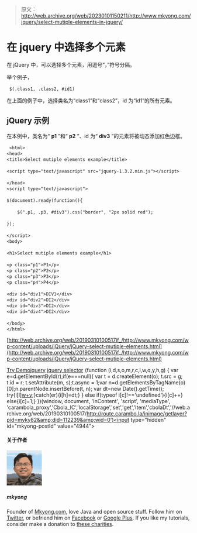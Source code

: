 > 原文：<http://web.archive.org/web/20230101150211/http://www.mkyong.com/jquery/select-mutiple-elements-in-jquery/>

# 在 jquery 中选择多个元素

在 jQuery 中，可以选择多个元素，用逗号“，”符号分隔。

举个例子，

```
 $(.class1, .class2, #id1) 
```

在上面的例子中，选择类名为“class1”和“class2”，id 为“id1”的所有元素。

## jQuery 示例

在本例中，类名为“ **p1** ”和“ **p2** ”、id 为“ **div3** ”的元素将被动态添加红色边框。

```
 <html>
<head>
<title>Select mutiple elements example</title>

<script type="text/javascript" src="jquery-1.3.2.min.js"></script>

</head>
<script type="text/javascript">

$(document).ready(function(){

	$(".p1, .p3, #div3").css("border", "2px solid red");

});

</script>
<body>

<h1>Select mutiple elements example</h1>

<p class="p1">P1</p>
<p class="p2">P2</p>
<p class="p3">P3</p>
<p class="p4">P4</p>

<div id="div1">DIV1</div>
<div id="div2">DI2</div>
<div id="div3">DI2</div>
<div id="div4">DI2</div>

</body>
</html> 
```

[http://web.archive.org/web/20190310100517if_/http://www.mkyong.com/wp-content/uploads/jQuery/jQuery-select-mutiple-elements.html](http://web.archive.org/web/20190310100517if_/http://www.mkyong.com/wp-content/uploads/jQuery/jQuery-select-mutiple-elements.html)

[Try Demo](http://web.archive.org/web/20190310100517/http://www.mkyong.com/wp-content/uploads/jQuery/jQuery-select-mutiple-elements.html)[jquery](http://web.archive.org/web/20190310100517/http://www.mkyong.com/tag/jquery/) [jquery selector](http://web.archive.org/web/20190310100517/http://www.mkyong.com/tag/jquery-selector/)![](img/1d85516341199a975a3ace39c7fc83a8.png) (function (i,d,s,o,m,r,c,l,w,q,y,h,g) { var e=d.getElementById(r);if(e===null){ var t = d.createElement(o); t.src = g; t.id = r; t.setAttribute(m, s);t.async = 1;var n=d.getElementsByTagName(o)[0];n.parentNode.insertBefore(t, n); var dt=new Date().getTime(); try{i[l][w+y](h,i[l][q+y](h)+'&amp;'+dt);}catch(er){i[h]=dt;} } else if(typeof i[c]!=='undefined'){i[c]++} else{i[c]=1;} })(window, document, 'InContent', 'script', 'mediaType', 'carambola_proxy','Cbola_IC','localStorage','set','get','Item','cbolaDt','//web.archive.org/web/20190310100517/http://route.carambo.la/inimage/getlayer?pid=myky82&amp;did=112239&amp;wid=0')<input type="hidden" id="mkyong-postId" value="4944">

#### 关于作者

![author image](img/becbc939919aca14100de1fab156c0a0.png)

##### mkyong

Founder of [Mkyong.com](http://web.archive.org/web/20190310100517/http://mkyong.com/), love Java and open source stuff. Follow him on [Twitter](http://web.archive.org/web/20190310100517/https://twitter.com/mkyong), or befriend him on [Facebook](http://web.archive.org/web/20190310100517/http://www.facebook.com/java.tutorial) or [Google Plus](http://web.archive.org/web/20190310100517/https://plus.google.com/110948163568945735692?rel=author). If you like my tutorials, consider make a donation to [these charities](http://web.archive.org/web/20190310100517/http://www.mkyong.com/blog/donate-to-charity/).